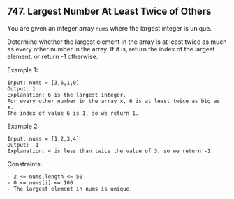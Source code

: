 ## 747. Largest Number At Least Twice of Others

You are given an integer array `nums` where the largest integer is unique.

Determine whether the largest element in the array is at least twice as much as every other number in the array. If it is, return the index of the largest element, or return -1 otherwise.

Example 1:

```
Input: nums = [3,6,1,0]
Output: 1
Explanation: 6 is the largest integer.
For every other number in the array x, 6 is at least twice as big as x.
The index of value 6 is 1, so we return 1.
```

Example 2:

```
Input: nums = [1,2,3,4]
Output: -1
Explanation: 4 is less than twice the value of 3, so we return -1.
```

Constraints:

```
- 2 <= nums.length <= 50
- 0 <= nums[i] <= 100
- The largest element in nums is unique.
```
